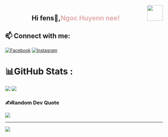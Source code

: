<img align="right" width="50" border-radius="5px" src="https://github.com/Ngochuyenn527.png" />

<h2 align="center">Hi fens👋,<a href="https://www.facebook.com/Ngochuyenn527" style="color: rgb(226, 171, 171); text-decoration: none;">Ngoc Huyenn nee!</a></h2>

## 📫 Connect with me:
[![Facebook](https://img.shields.io/badge/Facebook-%231877F2.svg?logo=Facebook&logoColor=white)](https://facebook.com/https://www.facebook.com/Ngochuyenn527) [![Instagram](https://img.shields.io/badge/Instagram-%23E4405F.svg?logo=Instagram&logoColor=white)](https://instagram.com/https://www.instagram.com/huynne709) 


# 📊GitHub Stats :
![](https://github-readme-stats.vercel.app/api?username=Ngochuyenn527&theme=radical&hide_border=false&include_all_commits=false&count_private=false)
![](https://github-readme-stats.vercel.app/api/top-langs/?username=Ngochuyenn527&theme=radical&hide_border=false&include_all_commits=false&count_private=false&layout=compact)

### ✍️Random Dev Quote
![](https://quotes-github-readme.vercel.app/api?type=horizontal&theme=radical)

---
[![](https://visitcount.itsvg.in/api?id=Ngochuyenn527&icon=9&color=4)](https://visitcount.itsvg.in)


